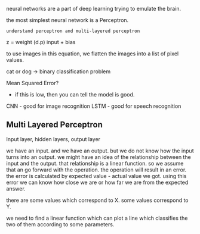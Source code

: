 
neural networks are a part of deep learning trying to emulate the brain.

the most simplest neural network is a Perceptron.

```
understand perceptron and multi-layered perceptron
```

z = weight (d.p) input + bias

to use images in this equation, we flatten the images into a list of pixel values.


cat or dog -> binary classification problem

Mean Squared Error?
- if this is low, then you can tell the model is good.

CNN - good for image recognition
LSTM - good for speech recognition


## Multi Layered Perceptron

Input layer, hidden layers, output layer




we have an input. and we have an output. but we do not know how the input turns into an output. we might have an idea of the relationship between the input and the output. that relationship is a linear function. so we assume that an go forward with the operation. the operation will result in an error. the error is calculated by expected value - actual value we got. using this error we can know how close we are or how far we are from the expected answer.



there are some values which correspond to X.
some values correspond to Y.

we need to find a linear function which can plot a line which classifies the two of them according to some parameters. 